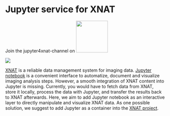 # Jupyter service for XNAT

Join the jupyter4xnat-channel on <a href="https://mattermost.brainhack.org/brainhack/channels/jupyter4xnat"><img src="http://www.mattermost.org/wp-content/uploads/2016/03/logoHorizontal.png" width=100px /></a>

![](https://github.com/valneurolab/jupyter4xnat/raw/master/images/readme/jupyter4xnat_card.jpg)

[XNAT](https://xnat.org) is a reliable data management system for imaging data. [Jupyter notebook](https://jupyter.org/) is a convenient interface to automatize, document and visualize imaging analysis steps. 
However, a smooth integration of  XNAT content into Jupyter is missing. Currently, you would have to fetch data from XNAT, store it locally, process the data with Jupyter, and transfer the results back to XNAT afterwards. 
Here, we aim to add Jupyter notebook as an interactive layer to directly manipulate and visualize XNAT data. As one possible solution, we  suggest to add Jupyter as a container into the [XNAT project](https://github.com/NrgXnat/xnat-docker-compose).
